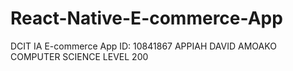 # React-Native-E-commerce-App
DCIT IA E-commerce App
ID: 10841867
APPIAH DAVID AMOAKO
COMPUTER SCIENCE LEVEL 200